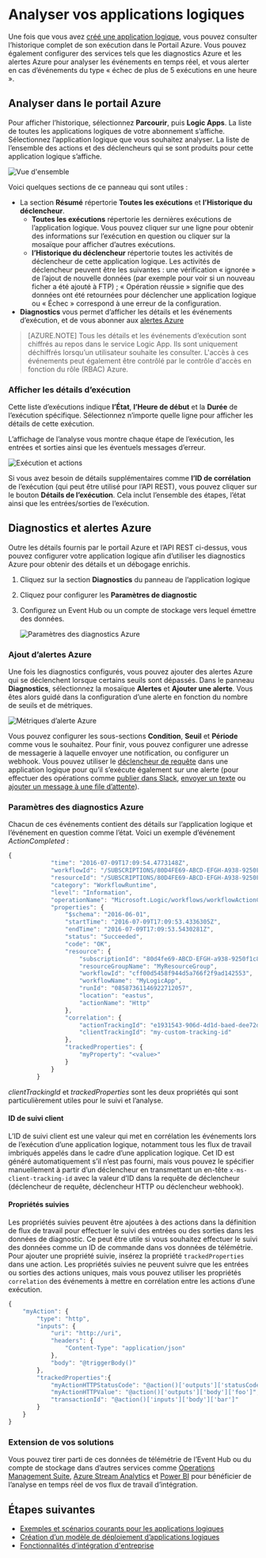 <properties 
    pageTitle="Analyser vos applications logiques dans Azure App Service | Microsoft Azure" 
    description="Comment voir ce que vos applications logiques ont fait" 
    authors="jeffhollan" 
    manager="erikre" 
    editor="" 
    services="logic-apps" 
    documentationCenter=""/>

<tags
    ms.service="logic-apps"
    ms.workload="integration"
    ms.tgt_pltfrm="na"
    ms.devlang="na"
    ms.topic="article"
    ms.date="10/18/2016"
    ms.author="jehollan"/>


# <a name="monitor-your-logic-apps"></a>Analyser vos applications logiques

Une fois que vous avez [créé une application logique](app-service-logic-create-a-logic-app.md), vous pouvez consulter l’historique complet de son exécution dans le Portail Azure.  Vous pouvez également configurer des services tels que les diagnostics Azure et les alertes Azure pour analyser les événements en temps réel, et vous alerter en cas d’événements du type « échec de plus de 5 exécutions en une heure ».

## <a name="monitor-in-the-azure-portal"></a>Analyser dans le portail Azure

Pour afficher l’historique, sélectionnez **Parcourir**, puis **Logic Apps**. La liste de toutes les applications logiques de votre abonnement s’affiche.  Sélectionnez l’application logique que vous souhaitez analyser.  La liste de l’ensemble des actions et des déclencheurs qui se sont produits pour cette application logique s’affiche.

![Vue d'ensemble](./media/app-service-logic-monitor-your-logic-apps/overview.png)

Voici quelques sections de ce panneau qui sont utiles :

- La section **Résumé** répertorie **Toutes les exécutions** et **l’Historique du déclencheur**.
    - **Toutes les exécutions** répertorie les dernières exécutions de l’application logique.  Vous pouvez cliquer sur une ligne pour obtenir des informations sur l’exécution en question ou cliquer sur la mosaïque pour afficher d’autres exécutions.
    - **l’Historique du déclencheur** répertorie toutes les activités de déclencheur de cette application logique.  Les activités de déclencheur peuvent être les suivantes : une vérification « ignorée » de l’ajout de nouvelle données (par exemple pour voir si un nouveau ficher a été ajouté à FTP) ; « Opération réussie » signifie que des données ont été retournées pour déclencher une application logique ou « Échec » correspond à une erreur de la configuration.
- **Diagnostics** vous permet d’afficher les détails et les événements d’exécution, et de vous abonner aux [alertes Azure](#adding-azure-alerts)

>[AZURE.NOTE] Tous les détails et les événements d’exécution sont chiffrés au repos dans le service Logic App. Ils sont uniquement déchiffrés lorsqu’un utilisateur souhaite les consulter. L'accès à ces événements peut également être contrôlé par le contrôle d'accès en fonction du rôle (RBAC) Azure.

### <a name="view-the-run-details"></a>Afficher les détails d’exécution

Cette liste d’exécutions indique **l’État**, **l’Heure de début** et la **Durée** de l’exécution spécifique. Sélectionnez n’importe quelle ligne pour afficher les détails de cette exécution.

L’affichage de l’analyse vous montre chaque étape de l’exécution, les entrées et sorties ainsi que les éventuels messages d’erreur.

![Exécution et actions](./media/app-service-logic-monitor-your-logic-apps/monitor-view.png)

Si vous avez besoin de détails supplémentaires comme **l’ID de corrélation** de l’exécution (qui peut être utilisé pour l’API REST), vous pouvez cliquer sur le bouton **Détails de l’exécution**.  Cela inclut l’ensemble des étapes, l’état ainsi que les entrées/sorties de l’exécution.

## <a name="azure-diagnostics-and-alerts"></a>Diagnostics et alertes Azure

Outre les détails fournis par le portail Azure et l’API REST ci-dessus, vous pouvez configurer votre application logique afin d’utiliser les diagnostics Azure pour obtenir des détails et un débogage enrichis.

1. Cliquez sur la section **Diagnostics** du panneau de l’application logique
1. Cliquez pour configurer les **Paramètres de diagnostic**
1. Configurez un Event Hub ou un compte de stockage vers lequel émettre des données.

    ![Paramètres des diagnostics Azure](./media/app-service-logic-monitor-your-logic-apps/diagnostics.png)

### <a name="adding-azure-alerts"></a>Ajout d’alertes Azure

Une fois les diagnostics configurés, vous pouvez ajouter des alertes Azure qui se déclenchent lorsque certains seuils sont dépassés.  Dans le panneau **Diagnostics**, sélectionnez la mosaïque **Alertes** et **Ajouter une alerte**.  Vous êtes alors guidé dans la configuration d’une alerte en fonction du nombre de seuils et de métriques.

![Métriques d’alerte Azure](./media/app-service-logic-monitor-your-logic-apps/alerts.png)

Vous pouvez configurer les sous-sections **Condition**, **Seuil** et **Période** comme vous le souhaitez.  Pour finir, vous pouvez configurer une adresse de messagerie à laquelle envoyer une notification, ou configurer un webhook.  Vous pouvez utiliser le [déclencheur de requête](../connectors/connectors-native-reqres.md) dans une application logique pour qu’il s’exécute également sur une alerte (pour effectuer des opérations comme [publier dans Slack](https://github.com/Azure/azure-quickstart-templates/tree/master/201-alert-to-slack-with-logic-app), [envoyer un texte](https://github.com/Azure/azure-quickstart-templates/tree/master/201-alert-to-text-message-with-logic-app) ou [ajouter un message à une file d’attente](https://github.com/Azure/azure-quickstart-templates/tree/master/201-alert-to-queue-with-logic-app)).

### <a name="azure-diagnostics-settings"></a>Paramètres des diagnostics Azure

Chacun de ces événements contient des détails sur l’application logique et l’événement en question comme l’état.  Voici un exemple d’événement *ActionCompleted* :

```javascript
{
            "time": "2016-07-09T17:09:54.4773148Z",
            "workflowId": "/SUBSCRIPTIONS/80D4FE69-ABCD-EFGH-A938-9250F1C8AB03/RESOURCEGROUPS/MYRESOURCEGROUP/PROVIDERS/MICROSOFT.LOGIC/WORKFLOWS/MYLOGICAPP",
            "resourceId": "/SUBSCRIPTIONS/80D4FE69-ABCD-EFGH-A938-9250F1C8AB03/RESOURCEGROUPS/MYRESOURCEGROUP/PROVIDERS/MICROSOFT.LOGIC/WORKFLOWS/MYLOGICAPP/RUNS/08587361146922712057/ACTIONS/HTTP",
            "category": "WorkflowRuntime",
            "level": "Information",
            "operationName": "Microsoft.Logic/workflows/workflowActionCompleted",
            "properties": {
                "$schema": "2016-06-01",
                "startTime": "2016-07-09T17:09:53.4336305Z",
                "endTime": "2016-07-09T17:09:53.5430281Z",
                "status": "Succeeded",
                "code": "OK",
                "resource": {
                    "subscriptionId": "80d4fe69-ABCD-EFGH-a938-9250f1c8ab03",
                    "resourceGroupName": "MyResourceGroup",
                    "workflowId": "cff00d5458f944d5a766f2f9ad142553",
                    "workflowName": "MyLogicApp",
                    "runId": "08587361146922712057",
                    "location": "eastus",
                    "actionName": "Http"
                },
                "correlation": {
                    "actionTrackingId": "e1931543-906d-4d1d-baed-dee72ddf1047",
                    "clientTrackingId": "my-custom-tracking-id"
                },
                "trackedProperties": {
                    "myProperty": "<value>"
                }
            }
        }
```

*clientTrackingId* et *trackedProperties* sont les deux propriétés qui sont particulièrement utiles pour le suivi et l’analyse.  

#### <a name="client-tracking-id"></a>ID de suivi client

L’ID de suivi client est une valeur qui met en corrélation les événements lors de l’exécution d’une application logique, notamment tous les flux de travail imbriqués appelés dans le cadre d’une application logique.  Cet ID est généré automatiquement s’il n’est pas fourni, mais vous pouvez le spécifier manuellement à partir d’un déclencheur en transmettant un en-tête `x-ms-client-tracking-id` avec la valeur d’ID dans la requête de déclencheur (déclencheur de requête, déclencheur HTTP ou déclencheur webhook).

#### <a name="tracked-properties"></a>Propriétés suivies

Les propriétés suivies peuvent être ajoutées à des actions dans la définition de flux de travail pour effectuer le suivi des entrées ou des sorties dans les données de diagnostic.  Ce peut être utile si vous souhaitez effectuer le suivi des données comme un ID de commande dans vos données de télémétrie.  Pour ajouter une propriété suivie, insérez la propriété `trackedProperties` dans une action.  Les propriétés suivies ne peuvent suivre que les entrées ou sorties des actions uniques, mais vous pouvez utiliser les propriétés `correlation` des événements à mettre en corrélation entre les actions d’une exécution.

```javascript
{
    "myAction": {
        "type": "http",
        "inputs": {
            "uri": "http://uri",
            "headers": {
                "Content-Type": "application/json"
            },
            "body": "@triggerBody()"
        },
        "trackedProperties":{
            "myActionHTTPStatusCode": "@action()['outputs']['statusCode']",
            "myActionHTTPValue": "@action()['outputs']['body']['foo']",
            "transactionId": "@action()['inputs']['body']['bar']"
        }
    }
}
```

### <a name="extending-your-solutions"></a>Extension de vos solutions

Vous pouvez tirer parti de ces données de télémétrie de l’Event Hub ou du compte de stockage dans d’autres services comme [Operations Management Suite](https://www.microsoft.com/cloud-platform/operations-management-suite), [Azure Stream Analytics](https://azure.microsoft.com/services/stream-analytics/) et [Power BI](https://powerbi.com) pour bénéficier de l’analyse en temps réel de vos flux de travail d’intégration.

## <a name="next-steps"></a>Étapes suivantes
- [Exemples et scénarios courants pour les applications logiques](app-service-logic-examples-and-scenarios.md)
- [Création d’un modèle de déploiement d’applications logiques](app-service-logic-create-deploy-template.md)
- [Fonctionnalités d’intégration d'entreprise](app-service-logic-enterprise-integration-overview.md)



<!--HONumber=Oct16_HO2-->


